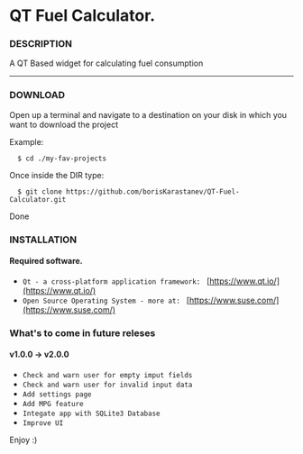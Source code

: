 # QT Fuel Calculator.

###  DESCRIPTION

A QT Based widget for calculating fuel consumption

***

###  DOWNLOAD

 Open up a terminal and navigate to a destination on your disk in which you want to download the project

Example: 

```
  $ cd ./my-fav-projects

```

 Once inside the DIR type:

```
  $ git clone https://github.com/borisKarastanev/QT-Fuel-Calculator.git

```

 Done

###  INSTALLATION

####  Required software.

* `Qt - a cross-platform application framework: ` [https://www.qt.io/](https://www.qt.io/) 
* `Open Source Operating System - more at: ` [https://www.suse.com/](https://www.suse.com/)

### What's to come in future releses

#### v1.0.0 -> v2.0.0

* `Check and warn user for empty imput fields`
* `Check and warn user for invalid input data`
* `Add settings page`
* `Add MPG feature`
* `Integate app with SQLite3 Database`
* `Improve UI`

Enjoy :)

















    







